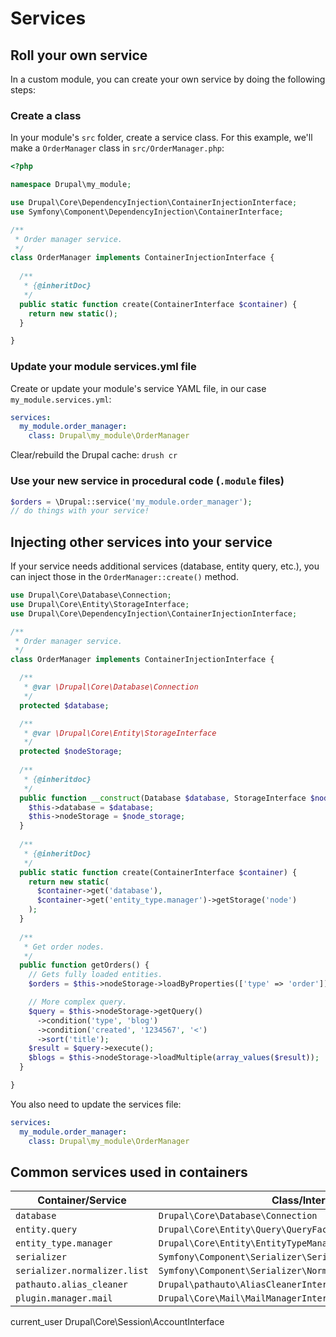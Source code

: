# Services

## Roll your own service

In a custom module, you can create your own service by doing the following steps:

### Create a class

In your module's `src` folder, create a service class. For this example, we'll make a `OrderManager` class in `src/OrderManager.php`:

```php
<?php

namespace Drupal\my_module;

use Drupal\Core\DependencyInjection\ContainerInjectionInterface;
use Symfony\Component\DependencyInjection\ContainerInterface;

/**
 * Order manager service.
 */
class OrderManager implements ContainerInjectionInterface {
  
  /**
   * {@inheritDoc}
   */
  public static function create(ContainerInterface $container) {
    return new static();
  }

}
```

### Update your module services.yml file

Create or update your module's service YAML file, in our case `my_module.services.yml`:

```yaml
services:
  my_module.order_manager:
    class: Drupal\my_module\OrderManager
```

Clear/rebuild the Drupal cache: `drush cr`

### Use your new service in procedural code (`.module` files)

```php
$orders = \Drupal::service('my_module.order_manager');
// do things with your service!
```

## Injecting other services into your service

If your service needs additional services (database, entity query, etc.), you can inject those in the `OrderManager::create()` method.

```php
use Drupal\Core\Database\Connection;
use Drupal\Core\Entity\StorageInterface;
use Drupal\Core\DependencyInjection\ContainerInjectionInterface;

/**
 * Order manager service.
 */
class OrderManager implements ContainerInjectionInterface {

  /**
   * @var \Drupal\Core\Database\Connection
   */
  protected $database;

  /**
   * @var \Drupal\Core\Entity\StorageInterface
   */
  protected $nodeStorage;
  
  /**
   * {@inheritdoc}
   */
  public function __construct(Database $database, StorageInterface $node_storage) {
    $this->database = $database;
    $this->nodeStorage = $node_storage;
  }
  
  /**
   * {@inheritDoc}
   */
  public static function create(ContainerInterface $container) {
    return new static(
      $container->get('database'),
      $container->get('entity_type.manager')->getStorage('node')
    );
  }
  
  /**
   * Get order nodes.
   */
  public function getOrders() {
    // Gets fully loaded entities.
    $orders = $this->nodeStorage->loadByProperties(['type' => 'order']);

    // More complex query.
    $query = $this->nodeStorage->getQuery()
      ->condition('type', 'blog')
      ->condition('created', '1234567', '<')
      ->sort('title');
    $result = $query->execute();
    $blogs = $this->nodeStorage->loadMultiple(array_values($result));
  }

}
```

You also need to update the services file:

```yaml
services:
  my_module.order_manager:
    class: Drupal\my_module\OrderManager
```

## Common services used in containers

| Container/Service | Class/Interface |
| ----------------- | --------------- |
| `database` | `Drupal\Core\Database\Connection` |
| `entity.query` | `Drupal\Core\Entity\Query\QueryFactory` |
| `entity_type.manager` | `Drupal\Core\Entity\EntityTypeManagerInterface` |
| `serializer` | `Symfony\Component\Serializer\SerializerInterface` |
| `serializer.normalizer.list` | `Symfony\Component\Serializer\Normalizer\NormalizerInterface` |
| `pathauto.alias_cleaner` | `Drupal\pathauto\AliasCleanerInterface` |
| `plugin.manager.mail` | `Drupal\Core\Mail\MailManagerInterface` |
 
current_user Drupal\Core\Session\AccountInterface
